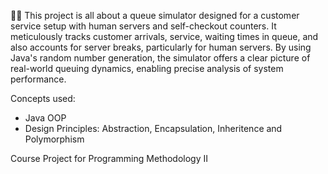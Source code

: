 👭👬 This project is all about a queue simulator designed for a customer service setup with human servers and self-checkout counters. It meticulously tracks customer arrivals, service, waiting times in queue, and also accounts for server breaks, particularly for human servers. By using Java's random number generation, the simulator offers a clear picture of real-world queuing dynamics, enabling precise analysis of system performance.

Concepts used:
- Java OOP
- Design Principles: Abstraction, Encapsulation, Inheritence and Polymorphism

Course Project for Programming Methodology II 

